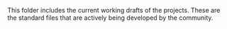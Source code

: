 This folder includes the current working drafts of the projects. These are the standard files that are actively being developed by the community.
